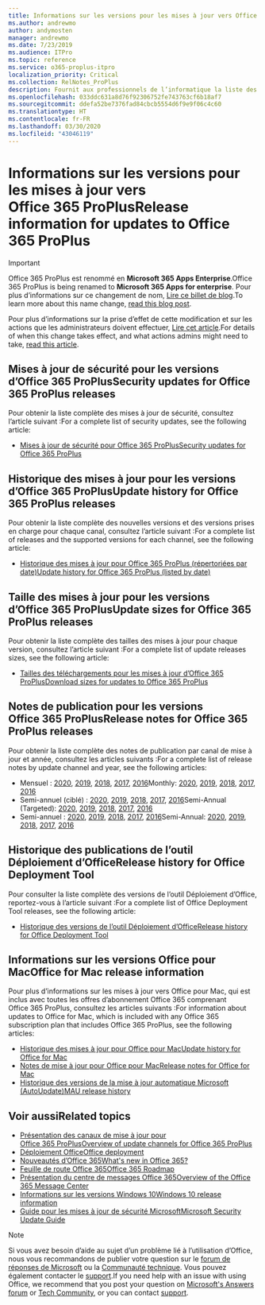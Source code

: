 ```yaml
---
title: Informations sur les versions pour les mises à jour vers Office 365 ProPlus
ms.author: andrewmo
author: andymosten
manager: andrewmo
ms.date: 7/23/2019
ms.audience: ITPro
ms.topic: reference
ms.service: o365-proplus-itpro
localization_priority: Critical
ms.collection: RelNotes_ProPlus
description: Fournit aux professionnels de l’informatique la liste des dernières versions d’Office 365 ProPlus pour chaque canal de mise à jour et des liens vers des notes de publication et l’historique des mises à jour
ms.openlocfilehash: 033ddc631a8d76f92306752fe743763cf6b18af7
ms.sourcegitcommit: ddefa52be7376fad84cbcb5554d6f9e9f06c4c60
ms.translationtype: HT
ms.contentlocale: fr-FR
ms.lasthandoff: 03/30/2020
ms.locfileid: "43046119"
---
```

# <a name="release-information-for-updates-to-office-365-proplus"></a><span data-ttu-id="1a7ce-103">Informations sur les versions pour les mises à jour vers Office 365 ProPlus</span><span class="sxs-lookup"><span data-stu-id="1a7ce-103">Release information for updates to Office 365 ProPlus</span></span>


> [!IMPORTANT]
> <span data-ttu-id="1a7ce-104">Office 365 ProPlus est renommé en **Microsoft 365 Apps Enterprise**.</span><span class="sxs-lookup"><span data-stu-id="1a7ce-104">Office 365 ProPlus is being renamed to **Microsoft 365 Apps for enterprise**.</span></span> <span data-ttu-id="1a7ce-105">Pour plus d’informations sur ce changement de nom, [Lire ce billet de blog](https://go.microsoft.com/fwlink/p/?linkid=2120533).</span><span class="sxs-lookup"><span data-stu-id="1a7ce-105">To learn more about this name change, [read this blog post](https://go.microsoft.com/fwlink/p/?linkid=2120533).</span></span> 
>
> <span data-ttu-id="1a7ce-106">Pour plus d’informations sur la prise d’effet de cette modification et sur les actions que les administrateurs doivent effectuer, [Lire cet article](https://go.microsoft.com/fwlink/p/?linkid=2123420).</span><span class="sxs-lookup"><span data-stu-id="1a7ce-106">For details of when this change takes effect, and what actions admins might need to take, [read this article](https://go.microsoft.com/fwlink/p/?linkid=2123420).</span></span>




## <a name="security-updates-for-office-365-proplus-releases"></a><span data-ttu-id="1a7ce-107">Mises à jour de sécurité pour les versions d’Office 365 ProPlus</span><span class="sxs-lookup"><span data-stu-id="1a7ce-107">Security updates for Office 365 ProPlus releases</span></span>

<span data-ttu-id="1a7ce-108">Pour obtenir la liste complète des mises à jour de sécurité, consultez l’article suivant :</span><span class="sxs-lookup"><span data-stu-id="1a7ce-108">For a complete list of security updates, see the following article:</span></span>
 - [<span data-ttu-id="1a7ce-109">Mises à jour de sécurité pour Office 365 ProPlus</span><span class="sxs-lookup"><span data-stu-id="1a7ce-109">Security updates for Office 365 ProPlus</span></span>](office365-proplus-security-updates.md)


## <a name="update-history-for-office-365-proplus-releases"></a><span data-ttu-id="1a7ce-110">Historique des mises à jour pour les versions d’Office 365 ProPlus</span><span class="sxs-lookup"><span data-stu-id="1a7ce-110">Update history for Office 365 ProPlus releases</span></span>

<span data-ttu-id="1a7ce-111">Pour obtenir la liste complète des nouvelles versions et des versions prises en charge pour chaque canal, consultez l’article suivant :</span><span class="sxs-lookup"><span data-stu-id="1a7ce-111">For a complete list of releases and the supported versions for each channel, see the following article:</span></span>
 - [<span data-ttu-id="1a7ce-112">Historique des mises à jour pour Office 365 ProPlus (répertoriées par date)</span><span class="sxs-lookup"><span data-stu-id="1a7ce-112">Update history for Office 365 ProPlus (listed by date)</span></span>](update-history-office365-proplus-by-date.md)


 ## <a name="update-sizes-for-office-365-proplus-releases"></a><span data-ttu-id="1a7ce-113">Taille des mises à jour pour les versions d’Office 365 ProPlus</span><span class="sxs-lookup"><span data-stu-id="1a7ce-113">Update sizes for Office 365 ProPlus releases</span></span>

<span data-ttu-id="1a7ce-114">Pour obtenir la liste complète des tailles des mises à jour pour chaque version, consultez l’article suivant :</span><span class="sxs-lookup"><span data-stu-id="1a7ce-114">For a complete list of update releases sizes, see the following article:</span></span>
 - [<span data-ttu-id="1a7ce-115">Tailles des téléchargements pour les mises à jour d’Office 365 ProPlus</span><span class="sxs-lookup"><span data-stu-id="1a7ce-115">Download sizes for updates to Office 365 ProPlus</span></span>](download-sizes-office365-proplus-updates.md)

## <a name="release-notes-for-office-365-proplus-releases"></a><span data-ttu-id="1a7ce-116">Notes de publication pour les versions Office 365 ProPlus</span><span class="sxs-lookup"><span data-stu-id="1a7ce-116">Release notes for Office 365 ProPlus releases</span></span>

<span data-ttu-id="1a7ce-117">Pour obtenir la liste complète des notes de publication par canal de mise à jour et année, consultez les articles suivants :</span><span class="sxs-lookup"><span data-stu-id="1a7ce-117">For a complete list of release notes by update channel and year, see the following articles:</span></span>
 - <span data-ttu-id="1a7ce-118">Mensuel : [2020](monthly-channel-2020.md), [2019](monthly-channel-2019.md), [2018](monthly-channel-2018.md), [2017](monthly-channel-2017.md), [2016](monthly-channel-2016.md)</span><span class="sxs-lookup"><span data-stu-id="1a7ce-118">Monthly: [2020](monthly-channel-2020.md), [2019](monthly-channel-2019.md), [2018](monthly-channel-2018.md), [2017](monthly-channel-2017.md), [2016](monthly-channel-2016.md)</span></span>
 - <span data-ttu-id="1a7ce-119">Semi-annuel (ciblé) : [2020](semi-annual-channel-targeted-2020.md), [2019](semi-annual-channel-targeted-2019.md), [2018](semi-annual-channel-targeted-2018.md), [2017](semi-annual-channel-targeted-2017.md), [2016](semi-annual-channel-targeted-2016.md)</span><span class="sxs-lookup"><span data-stu-id="1a7ce-119">Semi-Annual (Targeted): [2020](semi-annual-channel-targeted-2020.md), [2019](semi-annual-channel-targeted-2019.md), [2018](semi-annual-channel-targeted-2018.md), [2017](semi-annual-channel-targeted-2017.md), [2016](semi-annual-channel-targeted-2016.md)</span></span>
 - <span data-ttu-id="1a7ce-120">Semi-annuel : [2020](semi-annual-channel-2020.md), [2019](semi-annual-channel-2019.md), [2018](semi-annual-channel-2018.md), [2017](semi-annual-channel-2017.md), [2016](semi-annual-channel-2016.md)</span><span class="sxs-lookup"><span data-stu-id="1a7ce-120">Semi-Annual: [2020](semi-annual-channel-2020.md), [2019](semi-annual-channel-2019.md), [2018](semi-annual-channel-2018.md), [2017](semi-annual-channel-2017.md), [2016](semi-annual-channel-2016.md)</span></span>

 ## <a name="release-history-for-office-deployment-tool"></a><span data-ttu-id="1a7ce-121">Historique des publications de l’outil Déploiement d’Office</span><span class="sxs-lookup"><span data-stu-id="1a7ce-121">Release history for Office Deployment Tool</span></span>
 <span data-ttu-id="1a7ce-122">Pour consulter la liste complète des versions de l’outil Déploiement d’Office, reportez-vous à l’article suivant :</span><span class="sxs-lookup"><span data-stu-id="1a7ce-122">For a complete list of Office Deployment Tool releases, see the following article:</span></span>
 - [<span data-ttu-id="1a7ce-123">Historique des versions de l’outil Déploiement d’Office</span><span class="sxs-lookup"><span data-stu-id="1a7ce-123">Release history for Office Deployment Tool</span></span>](ODT-release-history.md)

## <a name="office-for-mac-release-information"></a><span data-ttu-id="1a7ce-124">Informations sur les versions Office pour Mac</span><span class="sxs-lookup"><span data-stu-id="1a7ce-124">Office for Mac release information</span></span>

<span data-ttu-id="1a7ce-125">Pour plus d’informations sur les mises à jour vers Office pour Mac, qui est inclus avec toutes les offres d’abonnement Office 365 comprenant Office 365 ProPlus, consultez les articles suivants :</span><span class="sxs-lookup"><span data-stu-id="1a7ce-125">For information about updates to Office for Mac, which is included with any Office 365 subscription plan that includes Office 365 ProPlus, see the following articles:</span></span>
 - [<span data-ttu-id="1a7ce-126">Historique des mises à jour pour Office pour Mac</span><span class="sxs-lookup"><span data-stu-id="1a7ce-126">Update history for Office for Mac</span></span>](update-history-office-for-mac.md)
 - [<span data-ttu-id="1a7ce-127">Notes de mise à jour pour Office pour Mac</span><span class="sxs-lookup"><span data-stu-id="1a7ce-127">Release notes for Office for Mac</span></span>](release-notes-office-for-mac.md)
 - [<span data-ttu-id="1a7ce-128">Historique des versions de la mise à jour automatique Microsoft (AutoUpdate)</span><span class="sxs-lookup"><span data-stu-id="1a7ce-128">MAU release history</span></span>](release-history-microsoft-autoupdate.md)


## <a name="related-topics"></a><span data-ttu-id="1a7ce-129">Voir aussi</span><span class="sxs-lookup"><span data-stu-id="1a7ce-129">Related topics</span></span>

- [<span data-ttu-id="1a7ce-130">Présentation des canaux de mise à jour pour Office 365 ProPlus</span><span class="sxs-lookup"><span data-stu-id="1a7ce-130">Overview of update channels for Office 365 ProPlus</span></span>](https://docs.microsoft.com/deployoffice/overview-of-update-channels-for-office-365-proplus)
- [<span data-ttu-id="1a7ce-131">Déploiement Office</span><span class="sxs-lookup"><span data-stu-id="1a7ce-131">Office deployment</span></span>](https://docs.microsoft.com/deployoffice/)
- [<span data-ttu-id="1a7ce-132">Nouveautés d’Office 365</span><span class="sxs-lookup"><span data-stu-id="1a7ce-132">What's new in Office 365?</span></span>](https://support.office.com/article/95c8d81d-08ba-42c1-914f-bca4603e1426)
- [<span data-ttu-id="1a7ce-133">Feuille de route Office 365</span><span class="sxs-lookup"><span data-stu-id="1a7ce-133">Office 365 Roadmap</span></span>](https://products.office.com/business/office-365-roadmap)
- [<span data-ttu-id="1a7ce-134">Présentation du centre de messages Office 365</span><span class="sxs-lookup"><span data-stu-id="1a7ce-134">Overview of the Office 365 Message Center</span></span>](https://support.office.com/article/38fb3333-bfcc-4340-a37b-deda509c2093)
- [<span data-ttu-id="1a7ce-135">Informations sur les versions Windows 10</span><span class="sxs-lookup"><span data-stu-id="1a7ce-135">Windows 10 release information</span></span>](https://www.microsoft.com/itpro/windows-10/release-information)
- [<span data-ttu-id="1a7ce-136">Guide pour les mises à jour de sécurité Microsoft</span><span class="sxs-lookup"><span data-stu-id="1a7ce-136">Microsoft Security Update Guide</span></span>](https://portal.msrc.microsoft.com/)

> [!NOTE]
> <span data-ttu-id="1a7ce-137">Si vous avez besoin d’aide au sujet d’un problème lié à l’utilisation d’Office, nous vous recommandons de publier votre question sur le [forum de réponses de Microsoft](https://answers.microsoft.com/) ou la [Communauté technique](https://techcommunity.microsoft.com/). Vous pouvez également contacter le [support](https://support.microsoft.com/contactus).</span><span class="sxs-lookup"><span data-stu-id="1a7ce-137">If you need help with an issue with using Office, we recommend that you post your question on [Microsoft's Answers forum](https://answers.microsoft.com/) or [Tech Community](https://techcommunity.microsoft.com/), or you can contact [support](https://support.microsoft.com/contactus).</span></span>
